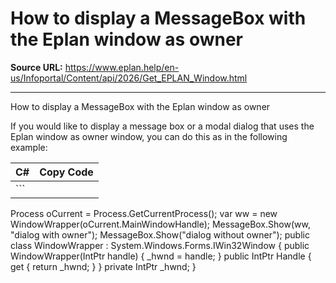 # How to display a MessageBox with the Eplan window as owner

**Source URL:** https://www.eplan.help/en-us/Infoportal/Content/api/2026/Get_EPLAN_Window.html

---

How to display a MessageBox with the Eplan window as owner

If you would like to display a message box or a modal dialog that uses the Eplan window as owner window, you can do this as in the following example:

| C# | Copy Code |
| --- | --- |
| ```  Process oCurrent = Process.GetCurrentProcess(); var ww = new WindowWrapper(oCurrent.MainWindowHandle); MessageBox.Show(ww, "dialog with owner"); MessageBox.Show("dialog without owner"); public class WindowWrapper : System.Windows.Forms.IWin32Window {  public WindowWrapper(IntPtr handle)  {  _hwnd = handle;  }  public IntPtr Handle  {  get { return _hwnd; }  }  private IntPtr _hwnd; } ``` | |